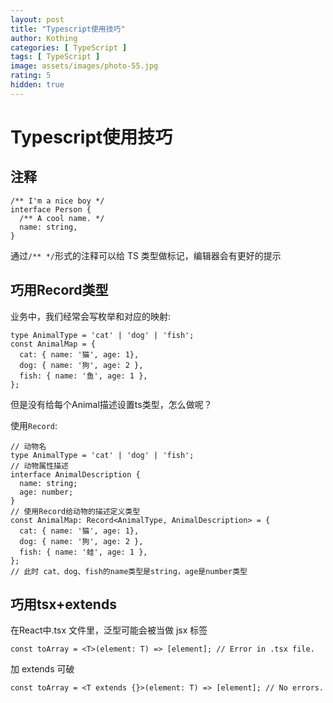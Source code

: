 ```yaml
---
layout: post
title: "Typescript使用技巧"
author: Kothing
categories: [ TypeScript ]
tags: [ TypeScript ]
image: assets/images/photo-55.jpg
rating: 5
hidden: true
---
```


# Typescript使用技巧

## 注释
```
/** I'm a nice boy */
interface Person {
  /** A cool name. */
  name: string,
}
```
通过`/** */`形式的注释可以给 TS 类型做标记，编辑器会有更好的提示

## 巧用Record类型
业务中，我们经常会写枚举和对应的映射:
```
type AnimalType = 'cat' | 'dog' | 'fish';
const AnimalMap = {
  cat: { name: '猫', age: 1},
  dog: { name: '狗', age: 2 },
  fish: { name: '鱼', age: 1 },
};
```
但是没有给每个Animal描述设置ts类型，怎么做呢？

使用`Record`:
```
// 动物名
type AnimalType = 'cat' | 'dog' | 'fish';
// 动物属性描述
interface AnimalDescription {
  name: string;
  age: number;
}
// 使用Record给动物的描述定义类型
const AnimalMap: Record<AnimalType, AnimalDescription> = {
  cat: { name: '猫', age: 1},
  dog: { name: '狗', age: 2 },
  fish: { name: '蛙', age: 1 },
};
// 此时 cat、dog、fish的name类型是string，age是number类型
```

## 巧用tsx+extends
在React中.tsx 文件里，泛型可能会被当做 jsx 标签
```
const toArray = <T>(element: T) => [element]; // Error in .tsx file.
```
加 extends 可破
```
const toArray = <T extends {}>(element: T) => [element]; // No errors.
```
